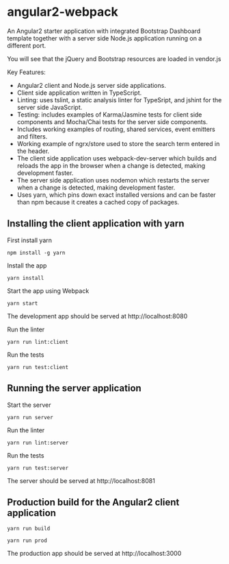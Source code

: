 # angular2-webpack

An Angular2 starter application with integrated Bootstrap Dashboard template together with a server side Node.js application running on a different port.

You will see that the jQuery and Bootstrap resources are loaded in vendor.js

Key Features:

* Angular2 client and Node.js server side applications.
* Client side application written in TypeScript.
* Linting: uses tslint, a static analysis linter for TypeSript, and jshint for the server side JavaScript.
* Testing: includes examples of Karma/Jasmine tests for client side components and Mocha/Chai tests for the server side components.
* Includes working examples of routing, shared services, event emitters and filters.
* Working example of ngrx/store used to store the search term entered in the header.
* The client side application uses webpack-dev-server which builds and reloads the app in the browser when a change is detected, making development faster.
* The server side application uses nodemon which restarts the server when a change is detected, making development faster.
* Uses yarn, which pins down exact installed versions and can be faster than npm because it creates a cached copy of packages.

## Installing the client application with yarn

First install yarn
```
npm install -g yarn
```

Install the app
```
yarn install
```

Start the app using Webpack
```
yarn start
```

The development app should be served at http://localhost:8080

Run the linter
```
yarn run lint:client
```

Run the tests
```
yarn run test:client
```

## Running the server application

Start the server
```
yarn run server
```

Run the linter
```
yarn run lint:server
```

Run the tests
```
yarn run test:server
```

The server should be served at http://localhost:8081

## Production build for the Angular2 client application

```
yarn run build

yarn run prod
```

The production app should be served at http://localhost:3000